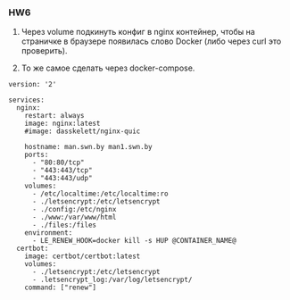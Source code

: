 ### HW6

1. Через volume подкинуть конфиг в nginx контейнер, чтобы на страничке в браузере появилась слово Docker (либо через curl это проверить).


2. То же самое сделать через docker-compose.
```docker-compose
version: '2'

services:
  nginx:
    restart: always
    image: nginx:latest
    #image: dasskelett/nginx-quic

    hostname: man.swn.by man1.swn.by 
    ports:
      - "80:80/tcp"
      - "443:443/tcp"
      - "443:443/udp"
    volumes:
      - /etc/localtime:/etc/localtime:ro
      - ./letsencrypt:/etc/letsencrypt
      - ./config:/etc/nginx
      - ./www:/var/www/html 
      - ./files:/files
    environment:
      - LE_RENEW_HOOK=docker kill -s HUP @CONTAINER_NAME@
  certbot:
    image: certbot/certbot:latest
    volumes:
      - ./letsencrypt:/etc/letsencrypt
      - .letsencrypt_log:/var/log/letsencrypt/
    command: ["renew"]
```

